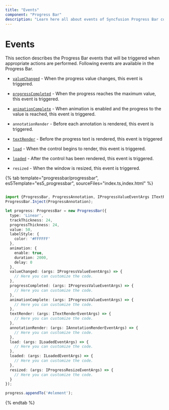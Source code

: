 ```yaml
---
title: "Events"
component: "Progress Bar"
description: "Learn here all about events of Syncfusion Progress Bar component and more."
---
```


# Events

This section describes the Progress Bar events that will be triggered when appropriate actions are performed. Following events are available in the Progress Bar.

* [`valueChanged`](https://ej2.syncfusion.com/javascript/documentation/api/progressbar/#valuechanged) - When the progress value changes, this event is triggered.

* [`progressCompleted`](https://ej2.syncfusion.com/javascript/documentation/api/progressbar/#progresscompleted) - When the progress reaches the maximum value, this event is triggered.

* [`animationComplete`](https://ej2.syncfusion.com/javascript/documentation/api/progressbar/#animationcomplete) - When animation is enabled and the progress to the value is reached, this event is triggered.

* `annotationRender` - Before each annotation is rendered, this event is triggered.

* [`textRender`](https://ej2.syncfusion.com/javascript/documentation/api/progressbar/#textrender) - Before the progress text is rendered, this event is triggered

* [`load`](https://ej2.syncfusion.com/javascript/documentation/api/progressbar/#load) - When the control begins to render, this event is triggered.

* [`loaded`](https://ej2.syncfusion.com/javascript/documentation/api/progressbar/#loaded) - After the control has been rendered, this event is triggered.

* `resized` - When the window is resized, this event is triggered.

{% tab template="progressbar/progressbar", es5Template="es5_progressbar", sourceFiles="index.ts,index.html"  %}

```typescript

import {ProgressBar, ProgressAnnotation, IProgressValueEventArgs ITextRenderEventArgs, IAnnotationRenderEventArgs, ILoadedEventArgs,IProgressResizeEventArgs } from '@syncfusion/ej2-progressbar';
ProgressBar.Inject(ProgressAnnotation);

let progress: ProgressBar = new ProgressBar({
  type: 'Linear',
  trackThickness: 24,
  progressThickness: 24,
  value: 50,
  labelStyle: {
    color: '#FFFFFF'
  },
  animation: {
    enable: true,
    duration: 2000,
    delay: 0
  },
  valueChanged: (args: IProgressValueEventArgs) => {
    // Here you can customize the code.
  },
  progressCompleted: (args: IProgressValueEventArgs) => {
    // Here you can customize the code.
  },
  animationComplete: (args: IProgressValueEventArgs) => {
    // Here you can customize the code.
  },
  textRender: (args: ITextRenderEventArgs) => {
    // Here you can customize the code.
  },
  annotationRender: (args: IAnnotationRenderEventArgs) => {
    // Here you can customize the code.
  },
  load: (args: ILoadedEventArgs) => {
    // Here you can customize the code.
  },
  loaded: (args: ILoadedEventArgs) => {
    // Here you can customize the code.
  },
  resized: (args: IProgressResizeEventArgs) => {
    // Here you can customize the code.
  }
});

progress.appendTo('#element');

```

{% endtab %}